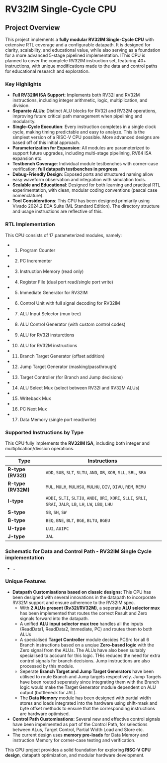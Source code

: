# RV32IM Single-Cycle CPU

## Project Overview

This project implements a **fully modular RV32IM Single-Cycle CPU** with extensive RTL coverage and a configurable datapath. It is designed for clarity, scalability, and educational value, while also serving as a foundation for a more advanced 5-stage pipelined implementation. IThis CPU is planned to cover the complete RV32IM instruction set, featuring 40+ instructions, with unique modifications made to the data and control paths for educational research and exploration.


### Key Highlights

* **Full RV32IM ISA Support**: Implements both RV32I and RV32M instructions, including integer arithmetic, logic, multiplication, and division.
* **Separate ALUs**: Distinct ALU blocks for RV32I and RV32M operations, improving future critical path management when pipelining and modularity.
* **Single-Cycle Execution**: Every instruction completes in a single clock cycle, making timing predictable and easy to analyze. This is the simplest version of a RISC-V CPU possible. More advanced designs are based off of this initial approach.       
* **Parameterization for Expansion**: All modules are parameterized to support future upgrades, including multi-stage pipelining, RV64 ISA expansion etc.
* **Testbench Coverage**: Individual module testbenches with corner-case verification; **full datapath testbenches in progress**.
* **Debug-Friendly Design**: Exposed ports and structured naming allow easy waveform observation and integration with simulation tools.
* **Scalable and Educational**: Designed for both learning and practical RTL experimentation, with clean, modular coding conventions (pascal case nomenclature).
* **Tool Considerations**: This CPU has been designed primiarily using Vivado 2024.2 EDA Suite (ML Standard Edition). The directory structure and usage instructions are reflective of this.

### RTL Implementation
This CPU consists of 17 parameterized modules, namely:
  * 1. Program Counter
  * 2. PC Incrementer
  * 3. Instruction Memory (read only)
  * 4. Register File (dual port read/single port write)
  * 5. Immediate Generator for RV32IM
  * 6. Control Unit with full signal decoding for RV32IM
  * 7. ALU Input Selector (mux tree)
  * 8. ALU Control Generator (with custom control codes)
  * 9. ALU for RV32I insturctions
  * 10. ALU for RV32M instructions
  * 11. Branch Target Generator (offset addition)
  * 12. Jump Target Generator (masking/passthrough)
  * 13. Target Controller (for Branch and Jump decisions)
  * 14. ALU Select Mux (select between RV32I and RV32M ALUs)
  * 15. Writeback Mux
  * 16. PC Next Mux
  * 17. Data Memory (single port read/write)

### Supported Instructions by Type

This CPU fully implements the **RV32IM ISA**, including both integer and multiplication/division operations.

| Type | Instructions |
|------|--------------|
| **R-type (RV32I)** | `ADD`, `SUB`, `SLT`, `SLTU`, `AND`, `OR`, `XOR`, `SLL`, `SRL`, `SRA` |
| **R-type (RV32M)** | `MUL`, `MULH`, `MULHSU`, `MULHU`, `DIV`, `DIVU`, `REM`, `REMU` |
| **I-type** | `ADDI`, `SLTI`, `SLTIU`, `ANDI`, `ORI`, `XORI`, `SLLI`, `SRLI`, `SRAI`, `JALR`, `LB`, `LH`, `LW`, `LBU`, `LHU` |
| **S-type** | `SB`, `SH`, `SW` |
| **B-type** | `BEQ`, `BNE`, `BLT`, `BGE`, `BLTU`, `BGEU` |
| **U-type** | `LUI`, `AUIPC` |
| **J-type** | `JAL` |

### Schematic for Data and Control Path - RV32IM Single Cycle implementation
* ..



### Unique Features
* **Datapath Customisations based on classic designs:** This CPU has been designed with several innovations in the datapath to incorporate RV32M support and ensure adherence to the RV32IM spec.
  * With **2 ALUs present (Rv32I/RV32M)**, a seperate **ALU selector mux** has been implemented that routes the correct Result and Zero signals forward into the datapath.
  * A unified **ALU input selector mux tree** handles all the inputs (ReadData1, ReadData2, Immediate, PC) and routes them to both ALUs
  * A specialised **Target Controller** module decides PCSrc for all 6 Branch instructions based on a unqiue **Zero-based logic** with the Zero signal from the ALUs. The ALUs have also been suitably specialised to account for this logic. THis reduces the need for extra control signals for branch decisions. Jump instructions are also processed by this module.
  * Seperate **Branch Target and Jump Target Generators** have been utilised to route Branch and Jump targets respectively. Jump Targets have been routed seperately since integrating them with the Branch logic would make the Target Generator module dependent on ALU output (bottleneck for JAL).
  * The **Data Memory** module has been designed with partial width stores and loads integrated into the hardware using shift-mask and byte offset methods to ensure that the corresponding instructions are hardware optimised.
* **Control Path Customisations:** Several new and effective control signals have been impelmented as part of the Control Path, for selections between ALus, Target Control, Partial Width Load and Store etc.
* The current design uses **memory pre-loads** for Data Memory and instruction Memory for corner-case testing and verification.



This CPU project provides a solid foundation for exploring **RISC-V CPU design**, datapath optimization, and modular hardware development.
